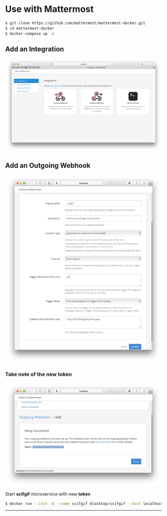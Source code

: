 Use with Mattermost
===================

```sh
$ git clone https://github.com/mattermost/mattermost-docker.git
$ cd mattermost-docker
$ docker-compose up -d
```

Add an Integration
------------------

![add-integration](https://raw.githubusercontent.com/blacktop/scifgif/master/docs/imgs/add-integration.png)

Add an Outgoing Webhook
-----------------------

![outgoing-webhook](https://raw.githubusercontent.com/blacktop/scifgif/master/docs/imgs/outgoing-webhook.png)

### Take note of the new **token**

![webhook-token](https://raw.githubusercontent.com/blacktop/scifgif/master/docs/imgs/webhook-token.png)

Start **scifgif** microservice with new **token**

```sh
$ docker run --init -d --name scifgif blacktop/scifgif --host localhost --token sdqg4tm6jiy1zceyt6p7i8i6jr
```

---
